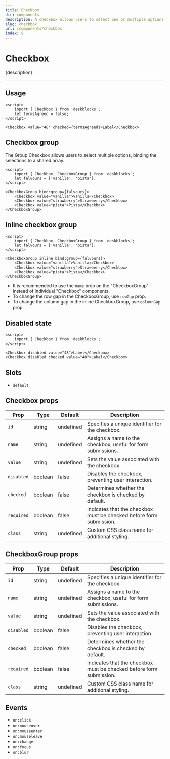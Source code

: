 ```yaml
---
title: Checkbox
dir: components
description: A checkbox allows users to select one or multiple options from a set.
slug: checkbox
url: /components/checkbox
index: 9
---
```


<script>
  import 'deskblocks/globalStyles';
	import Info from '$lib/components/Info.svelte';
</script>

# Checkbox

{description}

---

## Usage

<!-- Import the `Checkbox` component from deskblocks. -->

```svelte example
<script>
	import { Checkbox } from 'deskblocks';
	let termsAgreed = false;
</script>

<Checkbox value="48" checked={termsAgreed}>Label</Checkbox>
```

## Checkbox group

The Group Checkbox allows users to select multiple options, binding the selections to a shared array.

```svelte example
<script>
	import { Checkbox, CheckboxGroup } from 'deskblocks';
	let falvours = ['vanilla', 'pista'];
</script>

<CheckboxGroup bind:group={falvours}>
	<Checkbox value="vanilla">Vanilla</Checkbox>
	<Checkbox value="strawberry">Strawberry</Checkbox>
	<Checkbox value="pista">Pista</Checkbox>
</CheckboxGroup>
```

## Inline checkbox group

```svelte example hideScript
<script>
	import { Checkbox, CheckboxGroup } from 'deskblocks';
	let falvours = ['vanilla', 'pista'];
</script>

<CheckboxGroup inline bind:group={falvours}>
	<Checkbox value="vanilla">Vanilla</Checkbox>
	<Checkbox value="strawberry">Strawberry</Checkbox>
	<Checkbox value="pista">Pista</Checkbox>
</CheckboxGroup>
```

<Info header="Tips:" type="success">

- It is recommended to use the `name` prop on the "CheckboxGroup" instead of individual "Checkbox" components.
- To change the row gap in the CheckboxGroup, use `rowGap` prop.
- To change the column gap in the inline CheckboxGroup, use `columnGap` prop.

</Info>

## Disabled state

<!-- Use the `disabled` prop to render a non-interactive checkbox. -->

```svelte example hideScript
<script>
	import { Checkbox } from 'deskblocks';
</script>

<Checkbox disabled value="48">Label</Checkbox>
<Checkbox disabled checked value="48">Label</Checkbox>
```

## Slots

- `default`

## Checkbox props

| Prop       | Type    | Default   | Description                                                         |
| ---------- | ------- | --------- | ------------------------------------------------------------------- |
| `id`       | string  | undefined | Specifies a unique identifier for the checkbox.                     |
| `name`     | string  | undefined | Assigns a name to the checkbox, useful for form submissions.        |
| `value`    | string  | undefined | Sets the value associated with the checkbox.                        |
| `disabled` | boolean | false     | Disables the checkbox, preventing user interaction.                 |
| `checked`  | boolean | false     | Determines whether the checkbox is checked by default.              |
| `required` | boolean | false     | Indicates that the checkbox must be checked before form submission. |
| `class`    | string  | undefined | Custom CSS class name for additional styling.                       |

## CheckboxGroup props

| Prop       | Type    | Default   | Description                                                         |
| ---------- | ------- | --------- | ------------------------------------------------------------------- |
| `id`       | string  | undefined | Specifies a unique identifier for the checkbox.                     |
| `name`     | string  | undefined | Assigns a name to the checkbox, useful for form submissions.        |
| `value`    | string  | undefined | Sets the value associated with the checkbox.                        |
| `disabled` | boolean | false     | Disables the checkbox, preventing user interaction.                 |
| `checked`  | boolean | false     | Determines whether the checkbox is checked by default.              |
| `required` | boolean | false     | Indicates that the checkbox must be checked before form submission. |
| `class`    | string  | undefined | Custom CSS class name for additional styling.                       |

## Events

- `on:click`
- `on:mouseover`
- `on:mouseenter`
- `on:mouseleave`
- `on:change`
- `on:focus`
- `on:blur`
